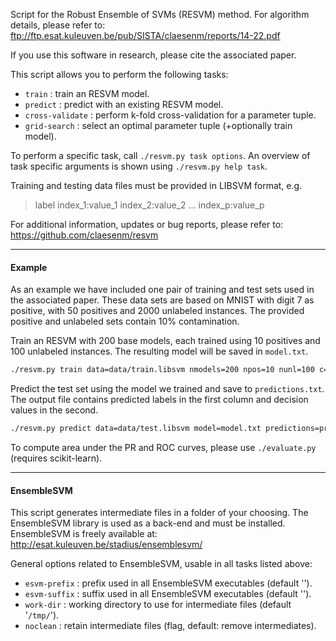 Script for the Robust Ensemble of SVMs (RESVM) method. For algorithm details, 
please refer to:
    ftp://ftp.esat.kuleuven.be/pub/SISTA/claesenm/reports/14-22.pdf

If you use this software in research, please cite the associated paper.

This script allows you to perform the following tasks:
- `train`          : train an RESVM model.
- `predict`        : predict with an existing RESVM model.
- `cross-validate` : perform k-fold cross-validation for a parameter tuple.
- `grid-search`    : select an optimal parameter tuple (+optionally train model).

To perform a specific task, call `./resvm.py task options`.
An overview of task specific arguments is shown using `./resvm.py help task`.

Training and testing data files must be provided in LIBSVM format, e.g.
> label index_1:value_1 index_2:value_2 ... index_p:value_p

For additional information, updates or bug reports, please refer to:
    https://github.com/claesenm/resvm

---

#### Example

As an example we have included one pair of training and test sets used in the associated paper.
These data sets are based on MNIST with digit 7 as positive, with 50 positives and 2000 unlabeled
instances. The provided positive and unlabeled sets contain 10% contamination.

Train an RESVM with 200 base models, each trained using 10 positives and 100 unlabeled instances.
The resulting model will be saved in `model.txt`.
```bash
./resvm.py train data=data/train.libsvm nmodels=200 npos=10 nunl=100 c=1 wpos=1.6 model=model.txt
```

Predict the test set using the model we trained and save to `predictions.txt`. The output file
contains predicted labels in the first column and decision values in the second.
```bash
./resvm.py predict data=data/test.libsvm model=model.txt predictions=predictions.txt
```

To compute area under the PR and ROC curves, please use `./evaluate.py` (requires scikit-learn).

---

#### EnsembleSVM

This script generates intermediate files in a folder of your choosing. 
The EnsembleSVM library is used as a back-end and must be installed.
EnsembleSVM is freely available at: 
  http://esat.kuleuven.be/stadius/ensemblesvm/

General options related to EnsembleSVM, usable in all tasks listed above:
- `esvm-prefix` : prefix used in all EnsembleSVM executables (default '').
- `esvm-suffix` : suffix used in all EnsembleSVM executables (default '').
- `work-dir`    : working directory to use for intermediate files (default '`/tmp/`').
- `noclean`     : retain intermediate files (flag, default: remove intermediates).
